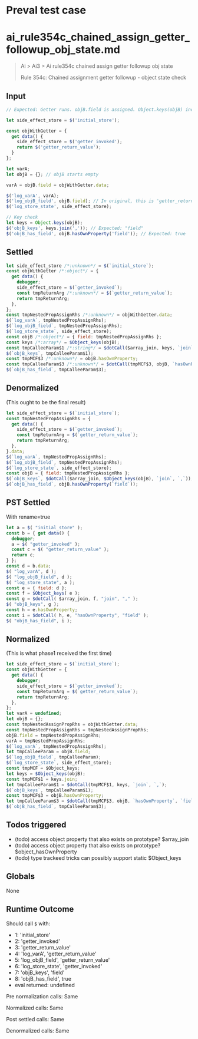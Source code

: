 # Preval test case

# ai_rule354c_chained_assign_getter_followup_obj_state.md

> Ai > Ai3 > Ai rule354c chained assign getter followup obj state
>
> Rule 354c: Chained assignment getter followup - object state check

## Input

`````js filename=intro
// Expected: Getter runs. objB.field is assigned. Object.keys(objB) includes "field".

let side_effect_store = $('initial_store');

const objWithGetter = {
  get data() {
    side_effect_store = $('getter_invoked');
    return $('getter_return_value');
  }
};

let varA;
let objB = {}; // objB starts empty

varA = objB.field = objWithGetter.data;

$('log_varA', varA);
$('log_objB_field', objB.field); // In original, this is 'getter_return_value'
$('log_store_state', side_effect_store);

// Key check
let keys = Object.keys(objB);
$('objB_keys', keys.join(',')); // Expected: "field"
$('objB_has_field', objB.hasOwnProperty('field')); // Expected: true
`````


## Settled


`````js filename=intro
let side_effect_store /*:unknown*/ = $(`initial_store`);
const objWithGetter /*:object*/ = {
  get data() {
    debugger;
    side_effect_store = $(`getter_invoked`);
    const tmpReturnArg /*:unknown*/ = $(`getter_return_value`);
    return tmpReturnArg;
  },
};
const tmpNestedPropAssignRhs /*:unknown*/ = objWithGetter.data;
$(`log_varA`, tmpNestedPropAssignRhs);
$(`log_objB_field`, tmpNestedPropAssignRhs);
$(`log_store_state`, side_effect_store);
const objB /*:object*/ = { field: tmpNestedPropAssignRhs };
const keys /*:array*/ = $Object_keys(objB);
const tmpCalleeParam$1 /*:string*/ = $dotCall($array_join, keys, `join`, `,`);
$(`objB_keys`, tmpCalleeParam$1);
const tmpMCF$3 /*:unknown*/ = objB.hasOwnProperty;
const tmpCalleeParam$3 /*:unknown*/ = $dotCall(tmpMCF$3, objB, `hasOwnProperty`, `field`);
$(`objB_has_field`, tmpCalleeParam$3);
`````


## Denormalized
(This ought to be the final result)

`````js filename=intro
let side_effect_store = $(`initial_store`);
const tmpNestedPropAssignRhs = {
  get data() {
    side_effect_store = $(`getter_invoked`);
    const tmpReturnArg = $(`getter_return_value`);
    return tmpReturnArg;
  },
}.data;
$(`log_varA`, tmpNestedPropAssignRhs);
$(`log_objB_field`, tmpNestedPropAssignRhs);
$(`log_store_state`, side_effect_store);
const objB = { field: tmpNestedPropAssignRhs };
$(`objB_keys`, $dotCall($array_join, $Object_keys(objB), `join`, `,`));
$(`objB_has_field`, objB.hasOwnProperty(`field`));
`````


## PST Settled
With rename=true

`````js filename=intro
let a = $( "initial_store" );
const b = { get data() {
  debugger;
  a = $( "getter_invoked" );
  const c = $( "getter_return_value" );
  return c;
} };
const d = b.data;
$( "log_varA", d );
$( "log_objB_field", d );
$( "log_store_state", a );
const e = { field: d };
const f = $Object_keys( e );
const g = $dotCall( $array_join, f, "join", "," );
$( "objB_keys", g );
const h = e.hasOwnProperty;
const i = $dotCall( h, e, "hasOwnProperty", "field" );
$( "objB_has_field", i );
`````


## Normalized
(This is what phase1 received the first time)

`````js filename=intro
let side_effect_store = $(`initial_store`);
const objWithGetter = {
  get data() {
    debugger;
    side_effect_store = $(`getter_invoked`);
    const tmpReturnArg = $(`getter_return_value`);
    return tmpReturnArg;
  },
};
let varA = undefined;
let objB = {};
const tmpNestedAssignPropRhs = objWithGetter.data;
const tmpNestedPropAssignRhs = tmpNestedAssignPropRhs;
objB.field = tmpNestedPropAssignRhs;
varA = tmpNestedPropAssignRhs;
$(`log_varA`, tmpNestedPropAssignRhs);
let tmpCalleeParam = objB.field;
$(`log_objB_field`, tmpCalleeParam);
$(`log_store_state`, side_effect_store);
const tmpMCF = $Object_keys;
let keys = $Object_keys(objB);
const tmpMCF$1 = keys.join;
let tmpCalleeParam$1 = $dotCall(tmpMCF$1, keys, `join`, `,`);
$(`objB_keys`, tmpCalleeParam$1);
const tmpMCF$3 = objB.hasOwnProperty;
let tmpCalleeParam$3 = $dotCall(tmpMCF$3, objB, `hasOwnProperty`, `field`);
$(`objB_has_field`, tmpCalleeParam$3);
`````


## Todos triggered


- (todo) access object property that also exists on prototype? $array_join
- (todo) access object property that also exists on prototype? $object_hasOwnProperty
- (todo) type trackeed tricks can possibly support static $Object_keys


## Globals


None


## Runtime Outcome


Should call `$` with:
 - 1: 'initial_store'
 - 2: 'getter_invoked'
 - 3: 'getter_return_value'
 - 4: 'log_varA', 'getter_return_value'
 - 5: 'log_objB_field', 'getter_return_value'
 - 6: 'log_store_state', 'getter_invoked'
 - 7: 'objB_keys', 'field'
 - 8: 'objB_has_field', true
 - eval returned: undefined

Pre normalization calls: Same

Normalized calls: Same

Post settled calls: Same

Denormalized calls: Same
